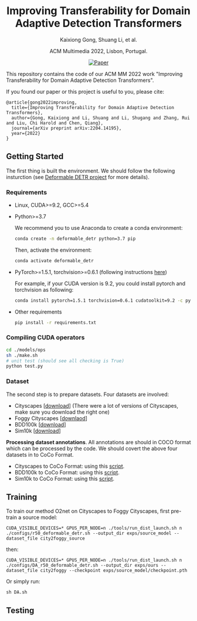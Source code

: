 <div align="center">

# Improving Transferability for Domain Adaptive Detection Transformers
  
  Kaixiong Gong, Shuang Li, et al.
  
  ACM Multimedia 2022, Lisbon, Portugal.
  
  [![Paper](https://img.shields.io/badge/paper-arxiv.2208.01195-B31B1B.svg)](https://arxiv.org/abs/2204.14195)
  
</div>

This repository contains the code of our ACM MM 2022 work "Improving Transferability for Domain Adaptive Detection Transformers".

If you found our paper or this project is useful to you, please cite:

```
@article{gong2022improving,
  title={Improving Transferability for Domain Adaptive Detection Transformers},
  author={Gong, Kaixiong and Li, Shuang and Li, Shugang and Zhang, Rui and Liu, Chi Harold and Chen, Qiang},
  journal={arXiv preprint arXiv:2204.14195},
  year={2022}
}
```

## Getting Started

The first thing is built the environment. We should follow the following insturction (see [Deformable DETR project](https://github.com/fundamentalvision/Deformable-DETR#installation) for more details). 

### Requirements

* Linux, CUDA>=9.2, GCC>=5.4
  
* Python>=3.7

    We recommend you to use Anaconda to create a conda environment:
    ```bash
    conda create -n deformable_detr python=3.7 pip
    ```
    Then, activate the environment:
    ```bash
    conda activate deformable_detr
    ```
  
* PyTorch>=1.5.1, torchvision>=0.6.1 (following instructions [here](https://pytorch.org/))

    For example, if your CUDA version is 9.2, you could install pytorch and torchvision as following:
    ```bash
    conda install pytorch=1.5.1 torchvision=0.6.1 cudatoolkit=9.2 -c pytorch
    ```
  
* Other requirements
    ```bash
    pip install -r requirements.txt
    ```

### Compiling CUDA operators
```bash
cd ./models/ops
sh ./make.sh
# unit test (should see all checking is True)
python test.py
```

### Dataset

The second step is to prepare datasets. Four datasets are involved:

- Cityscapes [[download](https://www.cityscapes-dataset.com/downloads/)] (There were a lot of versions of Cityscapes, make sure you download the right one)
- Foggy Cityscapes [[downlaod](https://www.cityscapes-dataset.com/downloads/)]
- BDD100k [[download](https://doc.bdd100k.com/download.html#k-images)]
- Sim10k [[download](https://fcav.engin.umich.edu/projects/driving-in-the-matrix)]

**Processing dataset annotations**. All annotations are should in COCO format which can be processed by the code. We should covert the above four datasets in to CoCo Format.

- Cityscapes to CoCo Format: using this [script]().
- BDD100k to CoCo Format: using this [script]().
- Sim10k to CoCo Format: using this [script]().

## Training

To train our method O2net on Cityscapes to Foggy Cityscapes, first pre-train a source model:

```
CUDA_VISIBLE_DEVICES=* GPUS_PER_NODE=n ./tools/run_dist_launch.sh n ./configs/r50_deformable_detr.sh --output_dir exps/source_model --dataset_file city2foggy_source
```

then:

```
CUDA_VISIBLE_DEVICES=* GPUS_PER_NODE=n ./tools/run_dist_launch.sh n ./configs/DA_r50_deformable_detr.sh --output_dir exps/ours --dataset_file city2foggy --checkpoint exps/source_model/checkpoint.pth
```

Or simply run:

```
sh DA.sh
```

## Testing







